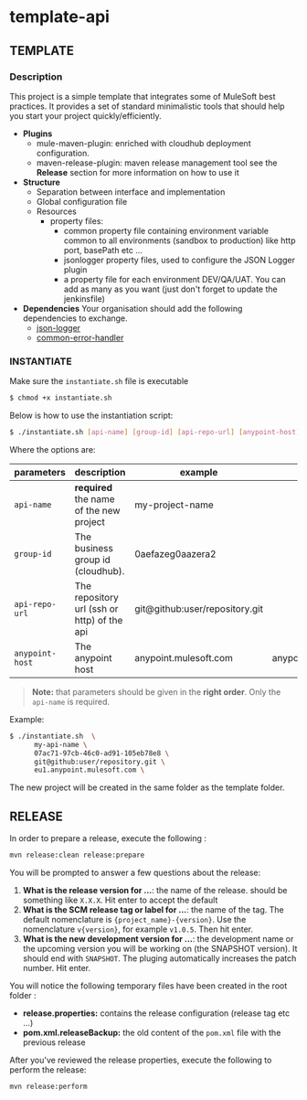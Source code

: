 # template-api

## TEMPLATE

### Description

This project is a simple template that integrates some of MuleSoft best practices. It provides a set of standard minimalistic tools that should help you start your project quickly/efficiently.

  - **Plugins**
      - mule-maven-plugin: enriched with cloudhub deployment configuration.
      - maven-release-plugin: maven release management tool see the **Release** section for more information on how to use it
  - **Structure**
      - Separation between interface and implementation
      - Global configuration file
      - Resources
          - property files: 
            - common property file containing environment variable common to all environments (sandbox to production) like http port, basePath etc ...
            - jsonlogger property files, used to configure the JSON Logger plugin
            - a property file for each environment DEV/QA/UAT. You can add as many as you want (just don't forget to update the jenkinsfile)
  - **Dependencies** Your organisation should add the following dependencies to exchange.
      - [json-logger](https://github.com/mulesoft-consulting/json-logger)
      - [common-error-handler](https://github.com/mulesoft-catalyst/error-handler-plugin/tree/5.0.0)

### INSTANTIATE

Make sure the `instantiate.sh` file is executable
```bash
$ chmod +x instantiate.sh
```

Below is how to use the instantiation script:

```bash
$ ./instantiate.sh [api-name] [group-id] [api-repo-url] [anypoint-host]
```

Where the options are: 

| parameters    | description    | example       | default    |
|---------------|----------------|---------------|------------|
|`api-name`     |**required** the name of the new project| my-project-name | |
|`group-id`     |The business group id (cloudhub). | 0aefazeg0aazera2 |  |
|`api-repo-url` |The repository url (ssh or http) of the api| git@github:user/repository.git | |
|`anypoint-host`  | The anypoint host | anypoint.mulesoft.com | anypoint.mulesoft.com |


> **Note:** that parameters should be given in the **right order**. Only the `api-name` is required. 

Example: 

```bash
$ ./instantiate.sh  \
      my-api-name \
      07ac71-97cb-46c0-ad91-105eb78e8 \
      git@github:user/repository.git \  
      eu1.anypoint.mulesoft.com \
```

The new project will be created in the same folder as the template folder. 

## RELEASE

In order to prepare a release, execute the following : 

```bash
mvn release:clean release:prepare 
```

You will be prompted to answer a few questions about the release: 

  1) **What is the release version for ...**: the name of the release. should be something like `X.X.X`. Hit enter to accept the default
  2) **What is the SCM release tag or label for ...**: the name of the tag. The default nomenclature is `{project_name}-{version}`. Use the nomenclature `v{version}`, for example `v1.0.5`. Then hit enter.
  3) **What is the new development version for ...**: the development name or the upcoming version you will be working on (the SNAPSHOT version). It should end with `SNAPSHOT`. The pluging automatically increases the patch number. Hit enter. 

You will notice the following temporary files have been created in the root folder : 

  - **release.properties:** contains the release configuration (release tag etc ...)
  - **pom.xml.releaseBackup:** the old content of the `pom.xml` file with the previous release

After you've reviewed the release properties, execute the following to perform the release:

```bash
mvn release:perform 
```
